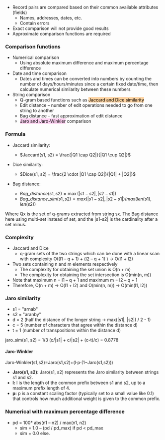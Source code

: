 - Record pairs are compared based on their common available attributes (fields) 
	- Names, addresses, dates, etc. 
	- Contain errors 
- Exact comparison will not provide good results 
- Approximate comparison functions are required

### Comparison functions
- Numerical comparison
	- Using absolute maximum difference and maximum percentage difference
- Date and time comparison
  - Dates and times can be converted into numbers by counting the number of days/hours/minutes since a certain fixed date/time, then calculate numerical similarity between these numbers
- String comparison
  - Q-gram based functions such as <mark style="background: #FFB86CA6;">Jaccard and Dice similarity</mark>
  - Edit distance – number of edit operations needed to go from one string to another
  - Bag distance – fast approximation of edit distance
  - <mark style="background: #FFB8EBA6;">Jaro and Jaro-Winkler</mark> comparison

### Formula

- Jaccard similarity:
  - $Jaccard(s1, s2) = \frac{|Q1 \cap Q2|}{|Q1 \cup Q2|}$

- Dice similarity:
  - $Dice(s1, s2) = \frac{2 \cdot |Q1 \cap Q2|}{|Q1| + |Q2|}$

- Bag distance:
  - $Bag\_distance(s1, s2) = \max(|s1-s2|,|s2-s1|)$
  - $Bag\_distance\_sim(s1,s2) = max(|s1-s2|,|s2-s1|)/max(len(s1),len(s2))$

Where Qx is the set of q-grams extracted from string sx. The Bag distance here using multi-set instead of set, and the |s1-s2| is the cardinality after a set minus.

### Complexity

- Jaccard and Dice
	- q-gram sets of the two strings which can be done with a linear scan with complexity O((l1 – q + 1) + (l2 – q + 1) ) -> O(l1 + l2)
- Two sets containing n and m elements respectively
	- The complexity for obtaining the set union is O(n + m) 
	- The complexity for obtaining the set intersection is O(min(n, m))
- Note that maximum n = l1 – q + 1 and maximum m = l2 – q + 1
- Therefore, O(n + m) -> O(l1 + l2) and O(min(n, m)) -> O(min(l1, l2))


### Jaro similarity

- s1 = "arnab"
- s2 = "aranby"
- d = 2 (half the distance of the longer string -> max(|s1|, |s2|) / 2 - 1)
- c = 5 (number of characters that agree within the distance d)
- t = 1 (number of transpositions within the distance d)

jaro_sim(s1, s2) = 1/3 (c/|s1| + c/|s2| + (c-t)/c) = 0.8778

#### Jaro-Winkler

Jaro-Winkler(s1,s2)=Jaro(s1,s2)+(l⋅p⋅(1−Jaro(s1,s2)))

- **Jaro(s1, s2):** Jaro(s1, s2) represents the Jaro similarity between strings s1 and s2.
- **l:** l is the length of the common prefix between s1 and s2, up to a maximum prefix length of 4.
- **p:** p is a constant scaling factor (typically set to a small value like 0.1) that controls how much additional weight is given to the common prefix.

### Numerical with maximum percentage difference

- pd = 100* abs(n1 – n2) / max(n1, n2)
	- sim = 1.0 – (pd / pd_max) if pd < pd_max 
	- sim = 0.0 else.

